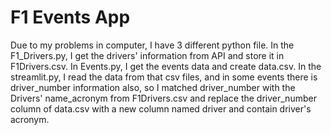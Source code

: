 # F1 Events App
Due to my problems in computer, I have 3 different python file. In the F1_Drivers.py, I get the drivers' information from API and store it in F1Drivers.csv. In Events.py, I get the events data and create data.csv. In the streamlit.py, I read the data from that csv files, and in some events there is driver_number information also, so I matched driver_number with the Drivers' name_acronym from F1Drivers.csv and replace the driver_number column of data.csv with a new column named driver and contain driver's acronym.
